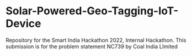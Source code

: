 # Solar-Powered-Geo-Tagging-IoT-Device
Repository for the Smart India Hackathon 2022, Internal Hackathon. This submission is for the problem statement NC739 by Coal India LImited
